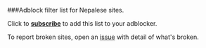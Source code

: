 ###Adblock filter list for Nepalese sites. 

Click to [**subscribe**](https://subscribe.adblockplus.org/?location=https://raw.githubusercontent.com/nehubuser/Nepal-Filters/master/Nepal%20Filters.txt&title=Nepal%20Filters) to add this list to your adblocker. 

To report broken sites, open an [issue](https://github.com/nehubuser/Nepal-Filters/issues/new) with detail of what's broken. 
